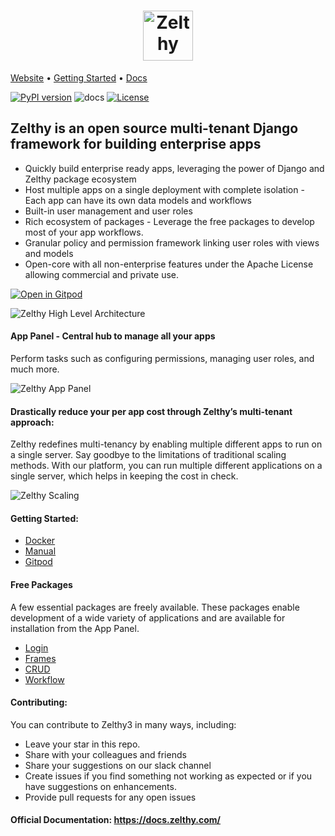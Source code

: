<h1 align="center">
    <a href="https://www.zelthy.com/">
    <img src="https://yt3.googleusercontent.com/e1HArJ9U7Pj8MIf2MKGYW_6GGqdvwUTucgR6gs5u7LaBvAIfZT1INRASf0fOMC7ISVTDYqMPXw=s176-c-k-c0x00ffffff-no-rj" alt="Zelthy" width="80px">
    </a>
</h1>


[Website](https://www.zelthy.com/framework) • [Getting Started](https://docs.zelthy.com/docs/category/getting-started) • [Docs](https://docs.zelthy.com/)


[![PyPI version](https://badge.fury.io/py/zelthy3.svg)](https://badge.fury.io/py/zelthy3)
![docs](https://img.shields.io/github/actions/workflow/status/Healthlane-Technologies/zelthy3/docs.yml?branch=main)
[![License](https://img.shields.io/badge/License-Apache_2.0-blue.svg)](https://opensource.org/licenses/Apache-2.0)


## Zelthy is an open source multi-tenant Django framework for building enterprise apps

- Quickly build enterprise ready apps, leveraging the power of Django and Zelthy package ecosystem
- Host multiple apps on a single deployment with complete isolation - Each app can have its own data models and workflows
- Built-in user management and user roles
- Rich ecosystem of packages - Leverage the free packages to develop most of your app workflows.
- Granular policy and permission framework linking user roles with views and models
- Open-core with all  non-enterprise features under the  Apache License allowing commercial and private use.


[![Open in Gitpod](https://gitpod.io/button/open-in-gitpod.svg)](https://gitpod.io/#https://github.com/Healthlane-Technologies/zelthy3-gitpod-sandbox-official/)

![Zelthy High Level Architecture](https://docs.zelthy.com/assets/images/Architecture_Diagram-e6eb1b24fca0554edca1110a7de26449.png)

#### App Panel - Central hub to manage all your apps
Perform tasks such as configuring permissions, managing user roles, and much more.

![Zelthy App Panel](https://github.com/Healthlane-Technologies/zelthy3/assets/22682748/b593a821-ec1d-4082-a590-e5ed52cb0c28)

#### Drastically reduce your per app cost through Zelthy’s multi-tenant approach:

Zelthy redefines multi-tenancy by enabling multiple different apps to run on a single server. Say goodbye to the limitations of traditional scaling methods. With our platform, you can run multiple different applications on a single server, which helps in keeping the cost in check.

![Zelthy Scaling](https://zelthy-initium-production-static.s3.amazonaws.com/static/zelthymain/react-images/cost-effective-scaling.svg)


#### Getting Started:
- [Docker](https://docs.zelthy.com/docs/documentation/getting-started/installing-zelthy/docker)
- [Manual](https://docs.zelthy.com/docs/documentation/getting-started/installing-zelthy/manual)
- [Gitpod](https://docs.zelthy.com/docs/documentation/getting-started/installing-zelthy/gitpod)

#### Free Packages
A few essential packages are freely available. These packages enable development of a wide variety of applications and are available for installation from the App Panel.
- [Login](https://docs.zelthy.com/login)
- [Frames](https://docs.zelthy.com/frame)
- [CRUD](https://docs.zelthy.com/crud)
- [Workflow](https://docs.zelthy.com/workflow)


#### Contributing:
You can contribute to Zelthy3 in many ways, including:
- Leave your star in this repo.
- Share with your colleagues and friends
- Share your suggestions on our slack channel
- Create issues if you find something not working as expected or if you have suggestions on enhancements.
- Provide pull requests for any open issues


#### Official Documentation: https://docs.zelthy.com/
